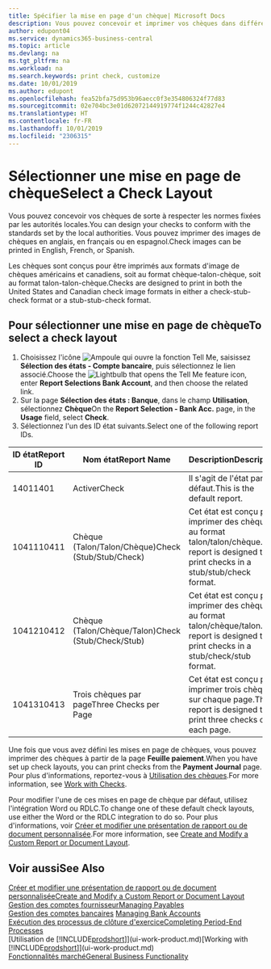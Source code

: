 ```yaml
---
title: Spécifier la mise en page d'un chèque| Microsoft Docs
description: Vous pouvez concevoir et imprimer vos chèques dans différents formats pour respecter des normes.
author: edupont04
ms.service: dynamics365-business-central
ms.topic: article
ms.devlang: na
ms.tgt_pltfrm: na
ms.workload: na
ms.search.keywords: print check, customize
ms.date: 10/01/2019
ms.author: edupont
ms.openlocfilehash: fea52bfa75d953b96aecc0f3e354806324f77d83
ms.sourcegitcommit: 02e704bc3e01d62072144919774f1244c42827e4
ms.translationtype: HT
ms.contentlocale: fr-FR
ms.lasthandoff: 10/01/2019
ms.locfileid: "2306315"
---
```

# <a name="select-a-check-layout"></a><span data-ttu-id="c7004-103">Sélectionner une mise en page de chèque</span><span class="sxs-lookup"><span data-stu-id="c7004-103">Select a Check Layout</span></span>
<span data-ttu-id="c7004-104">Vous pouvez concevoir vos chèques de sorte à respecter les normes fixées par les autorités locales.</span><span class="sxs-lookup"><span data-stu-id="c7004-104">You can design your checks to conform with the standards set by the local authorities.</span></span> <span data-ttu-id="c7004-105">Vous pouvez imprimer des images de chèques en anglais, en français ou en espagnol.</span><span class="sxs-lookup"><span data-stu-id="c7004-105">Check images can be printed in English, French, or Spanish.</span></span>

<span data-ttu-id="c7004-106">Les chèques sont conçus pour être imprimés aux formats d'image de chèques américains et canadiens, soit au format chèque-talon-chèque, soit au format talon-talon-chèque.</span><span class="sxs-lookup"><span data-stu-id="c7004-106">Checks are designed to print in both the United States and Canadian check image formats in either a check-stub-check format or a stub-stub-check format.</span></span>

## <a name="to-select-a-check-layout"></a><span data-ttu-id="c7004-107">Pour sélectionner une mise en page de chèque</span><span class="sxs-lookup"><span data-stu-id="c7004-107">To select a check layout</span></span>
1. <span data-ttu-id="c7004-108">Choisissez l'icône ![Ampoule qui ouvre la fonction Tell Me](media/ui-search/search_small.png "Dites-moi ce que vous voulez faire"), saisissez **Sélection des états - Compte bancaire**, puis sélectionnez le lien associé.</span><span class="sxs-lookup"><span data-stu-id="c7004-108">Choose the ![Lightbulb that opens the Tell Me feature](media/ui-search/search_small.png "Tell me what you want to do") icon, enter **Report Selections Bank Account**, and then choose the related link.</span></span>
2. <span data-ttu-id="c7004-109">Sur la page **Sélection des états : Banque**, dans le champ **Utilisation**, sélectionnez **Chèque**</span><span class="sxs-lookup"><span data-stu-id="c7004-109">On the **Report Selection - Bank Acc.** page, in the **Usage** field, select **Check**.</span></span>
3. <span data-ttu-id="c7004-110">Sélectionnez l'un des ID état suivants.</span><span class="sxs-lookup"><span data-stu-id="c7004-110">Select one of the following report IDs.</span></span>

| <span data-ttu-id="c7004-111">ID état</span><span class="sxs-lookup"><span data-stu-id="c7004-111">Report ID</span></span> | <span data-ttu-id="c7004-112">Nom état</span><span class="sxs-lookup"><span data-stu-id="c7004-112">Report Name</span></span> | <span data-ttu-id="c7004-113">Description</span><span class="sxs-lookup"><span data-stu-id="c7004-113">Description</span></span> |
| --- | --- | --- |
| <span data-ttu-id="c7004-114">1401</span><span class="sxs-lookup"><span data-stu-id="c7004-114">1401</span></span> |<span data-ttu-id="c7004-115">Activer</span><span class="sxs-lookup"><span data-stu-id="c7004-115">Check</span></span> |<span data-ttu-id="c7004-116">Il s'agit de l'état par défaut.</span><span class="sxs-lookup"><span data-stu-id="c7004-116">This is the default report.</span></span> |
| <span data-ttu-id="c7004-117">10411</span><span class="sxs-lookup"><span data-stu-id="c7004-117">10411</span></span> |<span data-ttu-id="c7004-118">Chèque (Talon/Talon/Chèque)</span><span class="sxs-lookup"><span data-stu-id="c7004-118">Check (Stub/Stub/Check)</span></span> |<span data-ttu-id="c7004-119">Cet état est conçu pour imprimer des chèques au format talon/talon/chèque.</span><span class="sxs-lookup"><span data-stu-id="c7004-119">This report is designed to print checks in a stub/stub/check format.</span></span> |
| <span data-ttu-id="c7004-120">10412</span><span class="sxs-lookup"><span data-stu-id="c7004-120">10412</span></span> |<span data-ttu-id="c7004-121">Chèque (Talon/Chèque/Talon)</span><span class="sxs-lookup"><span data-stu-id="c7004-121">Check (Stub/Check/Stub)</span></span> |<span data-ttu-id="c7004-122">Cet état est conçu pour imprimer des chèques au format talon/chèque/talon.</span><span class="sxs-lookup"><span data-stu-id="c7004-122">This report is designed to print checks in a stub/check/stub format.</span></span> |
| <span data-ttu-id="c7004-123">10413</span><span class="sxs-lookup"><span data-stu-id="c7004-123">10413</span></span> |<span data-ttu-id="c7004-124">Trois chèques par page</span><span class="sxs-lookup"><span data-stu-id="c7004-124">Three Checks per Page</span></span> |<span data-ttu-id="c7004-125">Cet état est conçu pour imprimer trois chèques sur chaque page.</span><span class="sxs-lookup"><span data-stu-id="c7004-125">This report is designed to print three checks on each page.</span></span> |

<span data-ttu-id="c7004-126">Une fois que vous avez défini les mises en page de chèques, vous pouvez imprimer des chèques à partir de la page **Feuille paiement**.</span><span class="sxs-lookup"><span data-stu-id="c7004-126">When you have set up check layouts, you can print checks from the **Payment Journal** page.</span></span> <span data-ttu-id="c7004-127">Pour plus d'informations, reportez-vous à [Utilisation des chèques](payables-how-work-checks.md).</span><span class="sxs-lookup"><span data-stu-id="c7004-127">For more information, see [Work with Checks](payables-how-work-checks.md).</span></span>

<span data-ttu-id="c7004-128">Pour modifier l'une de ces mises en page de chèque par défaut, utilisez l'intégration Word ou RDLC.</span><span class="sxs-lookup"><span data-stu-id="c7004-128">To change one of these default check layouts, use either the Word or the RDLC integration to do so.</span></span> <span data-ttu-id="c7004-129">Pour plus d'informations, voir [Créer et modifier une présentation de rapport ou de document personnalisée](ui-how-create-custom-report-layout.md).</span><span class="sxs-lookup"><span data-stu-id="c7004-129">For more information, see [Create and Modify a Custom Report or Document Layout](ui-how-create-custom-report-layout.md).</span></span>

## <a name="see-also"></a><span data-ttu-id="c7004-130">Voir aussi</span><span class="sxs-lookup"><span data-stu-id="c7004-130">See Also</span></span>
[<span data-ttu-id="c7004-131">Créer et modifier une présentation de rapport ou de document personnalisée</span><span class="sxs-lookup"><span data-stu-id="c7004-131">Create and Modify a Custom Report or Document Layout</span></span>](ui-how-create-custom-report-layout.md)  
[<span data-ttu-id="c7004-132">Gestion des comptes fournisseur</span><span class="sxs-lookup"><span data-stu-id="c7004-132">Managing Payables</span></span>](payables-manage-payables.md)  
<span data-ttu-id="c7004-133">[Gestion des comptes bancaires](bank-manage-bank-accounts.md) </span><span class="sxs-lookup"><span data-stu-id="c7004-133">[Managing Bank Accounts](bank-manage-bank-accounts.md) </span></span>  
[<span data-ttu-id="c7004-134">Exécution des processus de clôture d'exercice</span><span class="sxs-lookup"><span data-stu-id="c7004-134">Completing Period-End Processes</span></span>](year-how-complete-period-end-processes.md)  
<span data-ttu-id="c7004-135">[Utilisation de [!INCLUDE[prodshort](includes/prodshort.md)]](ui-work-product.md)</span><span class="sxs-lookup"><span data-stu-id="c7004-135">[Working with [!INCLUDE[prodshort](includes/prodshort.md)]](ui-work-product.md)</span></span>  
[<span data-ttu-id="c7004-136">Fonctionnalités marché</span><span class="sxs-lookup"><span data-stu-id="c7004-136">General Business Functionality</span></span>](ui-across-business-areas.md)

